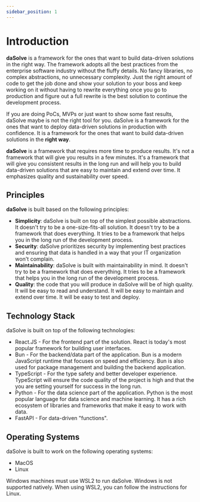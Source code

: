 ```yaml
---
sidebar_position: 1
---
```


# Introduction

**daSolve** is a framework for the ones that want to build data-driven solutions in the right way.
The framework adopts all the best practices from the enterprise software industry without the fluffy details. No fancy libraries, no complex abstractions, no unnecessary complexity. Just the right amount of code to get the job done and show your solution to your boss and keep working on it without having to rewrite everything once you go to production and figure out a full rewrite is the best solution to continue the development process.

If you are doing PoCs, MVPs or just want to show some fast results, daSolve maybe is not the right tool for you. daSolve is a framework for the ones that want to deploy data-driven solutions in production with confidence. It is a framework for the ones that want to build data-driven solutions in the **right way**.

**daSolve** is a framework that requires more time to produce results. It's not a framework that will give you results in a few minutes. It's a framework that will give you consistent results in the long run and will help you to build data-driven solutions that are easy to maintain and extend over time. It emphasizes quality and sustainability over speed.

## Principles

**daSolve** is built based on the following principles:

- **Simplicity**: daSolve is built on top of the simplest possible abstractions. It doesn't try to be a one-size-fits-all solution. It doesn't try to be a framework that does everything. It tries to be a framework that helps you in the long run of the development process.
- **Security**: daSolve prioritizes security by implementing best practices and ensuring that data is handled in a way that your IT organization won't complain.
- **Maintainability**: daSolve is built with maintainability in mind. It doesn't try to be a framework that does everything. It tries to be a framework that helps you in the long run of the development process.
- **Quality**: the code that you will produce in daSolve will be of high quality. It will be easy to read and understand. It will be easy to maintain and extend over time. It will be easy to test and deploy.

## Technology Stack

daSolve is built on top of the following technologies:

- React.JS - For the frontend part of the solution. React is today's most popular framework for building user interfaces.
- Bun - For the backend/data part of the application. Bun is a modern JavaScript runtime that focuses on speed and efficiency. Bun is also used for package management and building the backend application.
- TypeScript - For the type safety and better developer experience. TypeScript will ensure the code quality of the project is high and that the you are setting yourself for success in the long run.
- Python - For the data science part of the application. Python is the most popular language for data science and machine learning. It has a rich ecosystem of libraries and frameworks that make it easy to work with data.
- FastAPI - For data-driven "functions".

## Operating Systems

daSolve is built to work on the following operating systems:

- MacOS
- Linux

Windows machines must use WSL2 to run daSolve. Windows is not supported natively. When using WSL2, you can follow the instructions for Linux.
